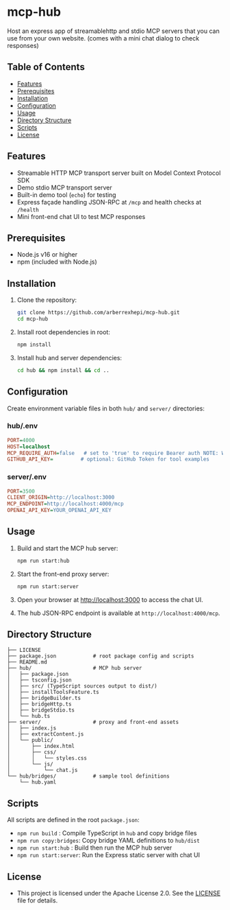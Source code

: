 # mcp-hub

Host an express app of streamablehttp and stdio MCP servers that you can use from your own website. (comes with a mini chat dialog to check responses)

## Table of Contents

- [Features](#features)
- [Prerequisites](#prerequisites)
- [Installation](#installation)
- [Configuration](#configuration)
- [Usage](#usage)
- [Directory Structure](#directory-structure)
- [Scripts](#scripts)
- [License](#license)

## Features

- Streamable HTTP MCP transport server built on Model Context Protocol SDK
- Demo stdio MCP transport server
- Built-in demo tool (`echo`) for testing
- Express façade handling JSON-RPC at `/mcp` and health checks at `/health`
- Mini front-end chat UI to test MCP responses

## Prerequisites

- Node.js v16 or higher
- npm (included with Node.js)

## Installation

1. Clone the repository:

   ```sh
   git clone https://github.com/arberrexhepi/mcp-hub.git
   cd mcp-hub
   ```

2. Install root dependencies in root:

   ```sh
   npm install
   ```

3. Install hub and server dependencies:

   ```sh
   cd hub && npm install && cd ..
   ```

## Configuration

Create environment variable files in both `hub/` and `server/` directories:

### hub/.env

```ini
PORT=4000
HOST=localhost
MCP_REQUIRE_AUTH=false   # set to 'true' to require Bearer auth NOTE: Work in Progress
GITHUB_API_KEY=         # optional: GitHub Token for tool examples
```

### server/.env

```ini
PORT=3500
CLIENT_ORIGIN=http://localhost:3000
MCP_ENDPOINT=http://localhost:4000/mcp
OPENAI_API_KEY=YOUR_OPENAI_API_KEY
```

## Usage

1. Build and start the MCP hub server:

   ```sh
   npm run start:hub
   ```

2. Start the front-end proxy server:

   ```sh
   npm run start:server
   ```

3. Open your browser at [http://localhost:3000](http://localhost:3000) to access the chat UI.

4. The hub JSON-RPC endpoint is available at `http://localhost:4000/mcp`.

## Directory Structure

```
├── LICENSE
├── package.json            # root package config and scripts
├── README.md
├── hub/                    # MCP hub server
│   ├── package.json
│   ├── tsconfig.json
│   ├── src/ (TypeScript sources output to dist/)
│   ├── installToolsFeature.ts
│   ├── bridgeBuilder.ts
│   ├── bridgeHttp.ts
│   ├── bridgeStdio.ts
│   └── hub.ts
├── server/                 # proxy and front-end assets
│   ├── index.js
│   ├── extractContent.js
│   └── public/
│       ├── index.html
│       ├── css/
│       │   └── styles.css
│       └── js/
│           └── chat.js
└── hub/bridges/            # sample tool definitions
    └── hub.yaml
```

## Scripts

All scripts are defined in the root `package.json`:

- `npm run build` : Compile TypeScript in `hub` and copy bridge files
- `npm run copy:bridges`: Copy bridge YAML definitions to `hub/dist`
- `npm run start:hub` : Build then run the MCP hub server
- `npm run start:server`: Run the Express static server with chat UI

## License

- This project is licensed under the Apache License 2.0. See the [LICENSE](LICENSE) file for details.
